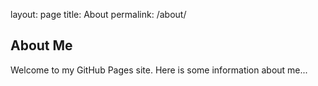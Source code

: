 layout: page
title: About
permalink: /about/

## About Me

Welcome to my GitHub Pages site. Here is some information about me...
